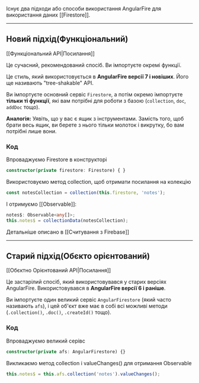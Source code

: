 
Існує два підходи або способи використання AngularFire для використання даних [[Firestore]].

---
## Новий підхід(Функціональний)

[[Функціональний API|Посилання]]

Це сучасний, рекомендований спосіб. Ви імпортуєте окремі функції.

Це стиль, який використовується в **AngularFire версії 7 і новіших**. Його ще називають "tree-shakable" API.

Ви імпортуєте основний сервіс `Firestore`, а потім окремо імпортуєте **тільки ті функції**, які вам потрібні для роботи з базою (`collection`, `doc`, `addDoc` тощо).

**Аналогія:** Уявіть, що у вас є ящик з інструментами. Замість того, щоб брати весь ящик, ви берете з нього тільки молоток і викрутку, бо вам потрібні лише вони.
### Код
Впроваджуємо Firestore в конструкторі
```ts
constructor(private firestore: Firestore) { }
```

Використовуємо метод collection, щоб отримати посилання на колекцію
```ts
const notesCollection = collection(this.firestore, 'notes');
```

І отримуємо [[Observable]]:
```ts
notes$: Observable<any[]>;
this.notes$ = collectionData(notesCollection);
```

Детальніше описано в [[Считування з Firebase]]

---
## Старий підхід(Обєкто орієнтований)

[[Обєктно Орієнтований API|Посилання]]

Це застарілий спосіб, який використовувався у старих версіях AngularFire. Використовувався в **AngularFire версії 6 і раніше**.

Ви імпортуєте один великий сервіс `AngularFirestore` (який часто називають `afs`), і цей об'єкт вже має в собі всі можливі методи (`.collection()`, `.doc()`, `.createId()` тощо).

### Код
Впроваджуємо великий серівс
```ts
constructor(private afs: AngularFirestore) {}
```

Викликаємо метод collection і valueChanges() для отримання Observable
```ts
this.notes$ = this.afs.collection('notes').valueChanges();
```

